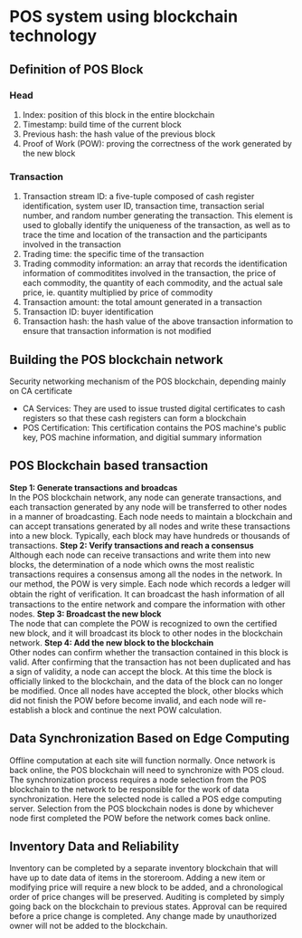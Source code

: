 # POS system using blockchain technology

## Definition of POS Block
### Head
1. Index: position of this block in the entire blockchain
2. Timestamp: build time of the current block
3. Previous hash: the hash value of the previous block
4. Proof of Work (POW): proving the correctness of the work generated by the new block 

### Transaction
1. Transaction stream ID: a five-tuple composed of cash register identification, system user ID, transaction time,
transaction serial number, and random number generating the transaction. This element is used to globally
identify the uniqueness of the transaction, as well as to trace the time and location of the transaction and
the participants involved in the transaction
2. Trading time: the specific time of the transaction
3. Trading commodity information: an array that records the identification information of commoditites involved
in the transaction, the price of each commodity, the quantity of each commodity, and the actual sale price, ie. 
quantity multiplied by price of commodity
4. Transaction amount: the total amount generated in a transaction
5. Transaction ID: buyer identification
6. Transaction hash: the hash value of the above transaction information to ensure that transaction information
is not modified

## Building the POS blockchain network
Security networking mechanism of the POS blockchain, depending mainly on CA certificate
- CA Services: They are used to issue trusted digital certificates to cash registers so that these cash registers
can form a blockchain
- POS Certification: This certification contains the POS machine's public key, POS machine information, and
digitial summary information

## POS Blockchain based transaction
**Step 1: Generate transactions and broadcas** <br>
In the POS blockchain network, any node can generate transactions, and each transaction generated by any node will be transferred to other nodes in a manner of broadcasting. Each node needs to maintain a blockchain and can accept transations generated by all nodes and write these transactions into a new block. Typically, each block may have hundreds or thousands of transactions.
**Step 2: Verify transactions and reach a consensus** <br>
Although each node can receive transactions and write them into new blocks, the determination of a node which owns the most realistic transactions requires a consensus among all the nodes in the
network. In our method, the POW is very simple. Each node which records a ledger will obtain the right of veriﬁcation. It can broadcast the hash information of all transactions to the entire network and compare the information with other nodes.
**Step 3: Broadcast the new block** <br>
The node that can complete the POW is recognized to own the certified new block, and it will broadcast its block to other nodes in the blockchain network.
**Step 4: Add the new block to the blockchain**<br>
Other nodes can confirm whether the transaction contained in this block is valid. After confirming that the transaction has not been duplicated and has a sign of validity, a node can accept the block. At this time the block is officially linked to the blockchain, and the data of the block can no longer be modified. Once all nodes have accepted the block, other blocks which did not finish the POW before become invalid, and each node will re-establish a block and continue the next POW calculation. 

## Data Synchronization Based on Edge Computing
Offline computation at each site will function normally. Once network is back online, the POS blockchain will need to synchronize with POS cloud. The synchronization process requires a node selection from the POS blockchain to the network to be responsible for the work of data synchronization. Here the selected node is called a POS edge computing server. 
Selection from the POS blockchain nodes is done by whichever node first completed the POW before the network comes back online. 

## Inventory Data and Reliability
Inventory can be completed by a separate inventory blockchain that will have up to date data of items in the storeroom. Adding a new item or modifying price will require a new block to be added, and a chronological order of price changes will be preserved. Auditing is completed by simply going back on the blockchain to previous states. Approval can be required before a price change is completed. Any change made by unauthorized owner will not be added to the blockchain. 